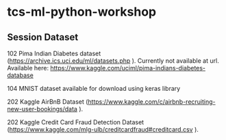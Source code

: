 # tcs-ml-python-workshop

## Session           Dataset
102                 Pima Indian Diabetes dataset (https://archive.ics.uci.edu/ml/datasets.php ).  Currently not available at url. Available here: https://www.kaggle.com/uciml/pima-indians-diabetes-database

104                 MNIST dataset available for download using keras library

202                 Kaggle AirBnB Dataset (https://www.kaggle.com/c/airbnb-recruiting-new-user-bookings/data ). 

202                 Kaggle Credit Card Fraud Detection Dataset (https://www.kaggle.com/mlg-ulb/creditcardfraud#creditcard.csv ).

